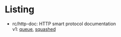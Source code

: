 # Listing

 - rc/http-doc: HTTP smart protocol documentation  
   v1: [queue](https://github.com/rctay/tree/rc/http-doc/v1/q), [squashed](https://github.com/rctay/tree/rc/http-doc/v1/p)
